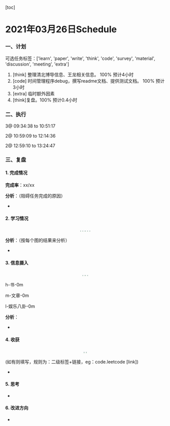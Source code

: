[toc]

# 2021年03月26日Schedule

### 一、计划

可选任务标签：['learn', 'paper', 'write', 'think', 'code', 'survey', 'material', 'discussion', 'meeting', 'extra']

1. [think] 整理清北博导信息、王龙相关信息。 100% 预计4小时
2. [code] 时间管理程序debug，撰写readme文档、提供测试文档。 100% 预计3小时
3. [extra] 临时额外因素
4. [think]复盘。100% 预计0.4小时

### 二、执行

3@ 09:34:38 to 10:51:17

2@ 10:59:09 to 12:14:36

2@ 12:59:10 to 13:24:47

### 三、复盘

#### 1. 完成情况

**完成率**：xx/xx

**分析**：（阻碍任务完成的原因）

- 

#### 2. 学习情况
<center class='half'>
<img src='C:\Users\Admistr\Desktop\timer\TimeManagement\src\output\figure\Figure1\Figure1-activate-bar-20210326_20210326.png' style='zoom:20%;' />
<img src='C:\Users\Admistr\Desktop\timer\TimeManagement\src\output\figure\Figure2\Figure2-activate-brokenbarh-20210320_20210326.png' style='zoom:20%;' />
<img src='C:\Users\Admistr\Desktop\timer\TimeManagement\src\output\figure\Figure3\Figure3-activate-waterfall-20210320_20210326.png' style='zoom:20%;' />
<img src='C:\Users\Admistr\Desktop\timer\TimeManagement\src\output\figure\Figure4\Figure4-activate-bar-20210225_20210326.png' style='zoom:20%;' />
<img src='C:\Users\Admistr\Desktop\timer\TimeManagement\src\output\figure\Figure5\Figure5-investment-pie-20210225_20210326.png' style='zoom:20%;' />
</center>

**分析**：（按每个图的结果来分析）

- 

#### 3. 信息摄入
<center class='half'>
<img src='C:\Users\Admistr\Desktop\timer\TimeManagement\src\output\figure\Figure6\Figure6-dayinformation-pie-20210326_20210326.png' style='zoom:20%;' />
<img src='C:\Users\Admistr\Desktop\timer\TimeManagement\src\output\figure\Figure7\Figure7-dayinformation-stackbar-20210326_20210326.png' style='zoom:20%;' />
<img src='C:\Users\Admistr\Desktop\timer\TimeManagement\src\output\figure\Figure8\Figure8-monthinformation-stackbar-20210225_20210326.png' style='zoom:20%;' />
</center>

h-书-0m

m-文章-0m

l-娱乐八卦-0m

**分析**：

- 



#### 4. 收获
<center class='half'>
<img src='C:\Users\Admistr\Desktop\timer\TimeManagement\src\output\figure\Figure9\Figure9-harvest-cloud-20210225_20210326.png' style='zoom:20%;' />
<img src='C:\Users\Admistr\Desktop\timer\TimeManagement\src\output\figure\Figure10\Figure10-harvest-vbar-20210225_20210326.png' style='zoom:20%;' />
</center>

(如有则填写，规则为：二级标签+链接，eg：code.leetcode [link])

- 

#### 5. 思考

- 

#### 6. 改进方向

- 